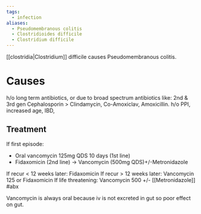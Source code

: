```yaml
---
tags:
  - infection
aliases:
  - Pseudomembranous colitis
  - Clostridioides difficile
  - Clostridium difficile
---
```


[[clostridia|Clostridium]] difficile causes Pseudomembranous colitis. 
# Causes
h/o long term antibiotics, or due to broad spectrum antibiotics like:
	2nd & 3rd gen Cephalosporin > Clindamycin,
	Co-Amoxiclav, Amoxicillin.
h/o PPI, increased age, IBD,

## Treatment
If first episode:
- Oral vancomycin 125mg QDS 10 days (1st line)
- Fidaxomicin (2nd line) -> Vancomycin (500mg QDS)+/-Metronidazole

If recur < 12 weeks later: Fidaxomicin
If recur > 12 weeks later: Vancomycin 125 or Fidaxomicin
If life threatening: Vancomycin 500 +/- [[Metronidazole]] #abx 

Vancomycin is always oral because iv is not excreted in gut so poor effect on gut. 
